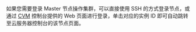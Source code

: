 如果您需要登录 Master 节点操作集群，可以直接使用 SSH 的方式登录节点，或通过 [CVM](https://console.cloud.tencent.com/cvm/index) 控制台提供的 Web 页面进行登录，单击对应的实例 ID 即可自动跳转至云服务器控制台的该节点页面。
